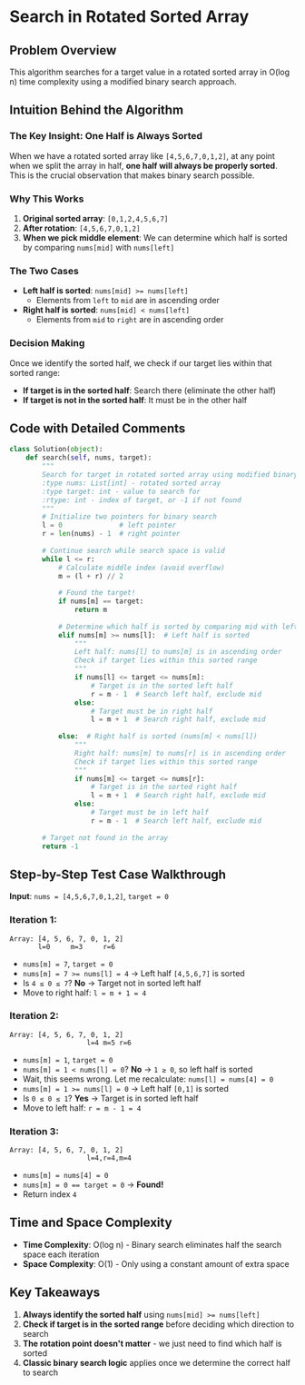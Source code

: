 # Search in Rotated Sorted Array

## Problem Overview
This algorithm searches for a target value in a rotated sorted array in O(log n) time complexity using a modified binary search approach.

## Intuition Behind the Algorithm

### The Key Insight: One Half is Always Sorted
When we have a rotated sorted array like `[4,5,6,7,0,1,2]`, at any point when we split the array in half, **one half will always be properly sorted**. This is the crucial observation that makes binary search possible.

### Why This Works
1. **Original sorted array**: `[0,1,2,4,5,6,7]`
2. **After rotation**: `[4,5,6,7,0,1,2]` 
3. **When we pick middle element**: We can determine which half is sorted by comparing `nums[mid]` with `nums[left]`

### The Two Cases
- **Left half is sorted**: `nums[mid] >= nums[left]`
  - Elements from `left` to `mid` are in ascending order
- **Right half is sorted**: `nums[mid] < nums[left]`  
  - Elements from `mid` to `right` are in ascending order

### Decision Making
Once we identify the sorted half, we check if our target lies within that sorted range:
- **If target is in the sorted half**: Search there (eliminate the other half)
- **If target is not in the sorted half**: It must be in the other half

## Code with Detailed Comments

```python
class Solution(object):
    def search(self, nums, target):
        """
        Search for target in rotated sorted array using modified binary search
        :type nums: List[int] - rotated sorted array
        :type target: int - value to search for
        :rtype: int - index of target, or -1 if not found
        """
        # Initialize two pointers for binary search
        l = 0              # left pointer
        r = len(nums) - 1  # right pointer
        
        # Continue search while search space is valid
        while l <= r:
            # Calculate middle index (avoid overflow)
            m = (l + r) // 2
            
            # Found the target!
            if nums[m] == target:
                return m
            
            # Determine which half is sorted by comparing mid with left
            elif nums[m] >= nums[l]:  # Left half is sorted
                """
                Left half: nums[l] to nums[m] is in ascending order
                Check if target lies within this sorted range
                """
                if nums[l] <= target <= nums[m]:
                    # Target is in the sorted left half
                    r = m - 1  # Search left half, exclude mid
                else:
                    # Target must be in right half
                    l = m + 1  # Search right half, exclude mid
                    
            else:  # Right half is sorted (nums[m] < nums[l])
                """
                Right half: nums[m] to nums[r] is in ascending order
                Check if target lies within this sorted range
                """
                if nums[m] <= target <= nums[r]:
                    # Target is in the sorted right half  
                    l = m + 1  # Search right half, exclude mid
                else:
                    # Target must be in left half
                    r = m - 1  # Search left half, exclude mid
        
        # Target not found in the array
        return -1
```

## Step-by-Step Test Case Walkthrough

**Input**: `nums = [4,5,6,7,0,1,2]`, `target = 0`

### Iteration 1:
```
Array: [4, 5, 6, 7, 0, 1, 2]
       l=0     m=3     r=6
```
- `nums[m] = 7`, `target = 0`
- `nums[m] = 7 >= nums[l] = 4` → Left half `[4,5,6,7]` is sorted
- Is `4 ≤ 0 ≤ 7`? **No** → Target not in sorted left half
- Move to right half: `l = m + 1 = 4`

### Iteration 2:
```
Array: [4, 5, 6, 7, 0, 1, 2]
                   l=4 m=5 r=6
```
- `nums[m] = 1`, `target = 0`
- `nums[m] = 1 < nums[l] = 0`? **No** → `1 ≥ 0`, so left half is sorted
- Wait, this seems wrong. Let me recalculate: `nums[l] = nums[4] = 0`
- `nums[m] = 1 >= nums[l] = 0` → Left half `[0,1]` is sorted
- Is `0 ≤ 0 ≤ 1`? **Yes** → Target is in sorted left half
- Move to left half: `r = m - 1 = 4`

### Iteration 3:
```
Array: [4, 5, 6, 7, 0, 1, 2]
                   l=4,r=4,m=4
```
- `nums[m] = nums[4] = 0`
- `nums[m] = 0 == target = 0` → **Found!**
- Return index `4`

## Time and Space Complexity
- **Time Complexity**: O(log n) - Binary search eliminates half the search space each iteration
- **Space Complexity**: O(1) - Only using a constant amount of extra space

## Key Takeaways
1. **Always identify the sorted half** using `nums[mid] >= nums[left]`
2. **Check if target is in the sorted range** before deciding which direction to search
3. **The rotation point doesn't matter** - we just need to find which half is sorted
4. **Classic binary search logic** applies once we determine the correct half to search